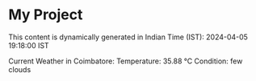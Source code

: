 # My Project

This content is dynamically generated in Indian Time (IST): 2024-04-05 19:18:00 IST


Current Weather in Coimbatore:
Temperature: 35.88 °C
Condition: few clouds
